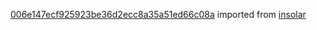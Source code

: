 [006e147ecf925923be36d2ecc8a35a51ed66c08a](https://github.com/insolar/insolar/commit/006e147ecf925923be36d2ecc8a35a51ed66c08a) imported from [insolar](https://github.com/insolar/insolar)
